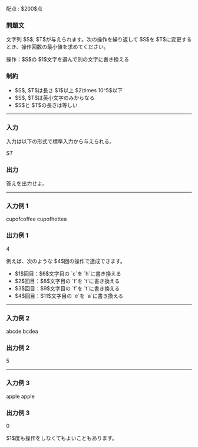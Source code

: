 
<div>

<span>

<span>

<p>
配点 : $200$点
</p>

<div>

<section>

### **問題文**

<p>
文字列 $S$, $T$が与えられます。次の操作を繰り返して $S$を $T$に変更するとき、操作回数の最小値を求めてください。
</p>

<p>
操作：$S$の $1$文字を選んで別の文字に書き換える
</p>

</section>

</div>

<div>

<section>

### **制約**

<ul>

<li>
$S$, $T$は長さ $1$以上 $2\times 10^5$以下
</li>

<li>
$S$, $T$は英小文字のみからなる
</li>

<li>
$S$と $T$の長さは等しい
</li>

</ul>

</section>

</div>

---

<div>

<div>

<section>

### **入力**

<p>
入力は以下の形式で標準入力から与えられる。
</p>

<div>

$S$$T$
</div>

</section>

</div>

<div>

<section>

### **出力**

<p>
答えを出力せよ。
</p>

</section>

</div>

</div>

---

<div>

<section>

### **入力例 1**

<div>

cupofcoffee
cupofhottea

</div>

</section>

</div>

<div>

<section>

### **出力例 1**

<div>

4

</div>

<p>
例えば、次のような $4$回の操作で達成できます。
</p>

<ul>

<li>
$1$回目：$6$文字目の `c`を `h`に書き換える
</li>

<li>
$2$回目：$8$文字目の `f`を `t`に書き換える
</li>

<li>
$3$回目：$9$文字目の `f`を `t`に書き換える
</li>

<li>
$4$回目：$11$文字目の `e`を `a`に書き換える
</li>

</ul>

</section>

</div>

---

<div>

<section>

### **入力例 2**

<div>

abcde
bcdea

</div>

</section>

</div>

<div>

<section>

### **出力例 2**

<div>

5

</div>

</section>

</div>

---

<div>

<section>

### **入力例 3**

<div>

apple
apple

</div>

</section>

</div>

<div>

<section>

### **出力例 3**

<div>

0

</div>

<p>
$1$度も操作をしなくてもよいこともあります。
</p>

</section>

</div>

</span>

</span>

</div>
